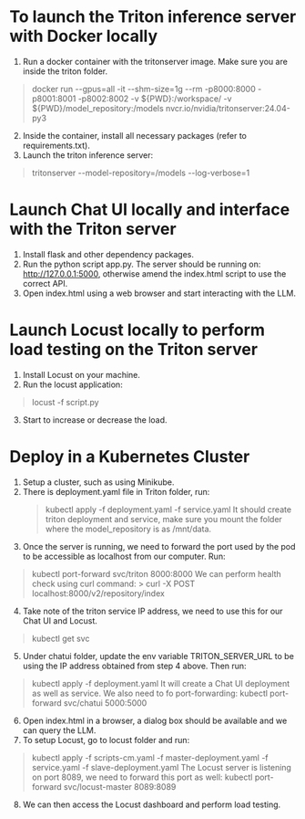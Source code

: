 # To launch the Triton inference server with Docker locally

1. Run a docker container with the tritonserver image. Make sure you are inside the triton folder.
  > docker run --gpus=all -it --shm-size=1g --rm -p8000:8000 -p8001:8001 -p8002:8002 -v ${PWD}:/workspace/ -v ${PWD}/model_repository:/models nvcr.io/nvidia/tritonserver:24.04-py3
2. Inside the container, install all necessary packages (refer to requirements.txt).
3. Launch the triton inference server:
  > tritonserver --model-repository=/models --log-verbose=1


# Launch Chat UI locally and interface with the Triton server

1. Install flask and other dependency packages.
2. Run the python script app.py. The server should be running on: http://127.0.0.1:5000, otherwise amend the index.html script to use the correct API.
3. Open index.html using a web browser and start interacting with the LLM.


# Launch Locust locally to perform load testing on the Triton server

1. Install Locust on your machine.
2. Run the locust application: 
  > locust -f script.py
3. Start to increase or decrease the load.


# Deploy in a Kubernetes Cluster

1) Setup a cluster, such as using Minikube.
2) There is deployment.yaml file in Triton folder, run:
   > kubectl apply -f deployment.yaml -f service.yaml
It should create triton deployment and service, make sure you mount the folder where the model_repository is as /mnt/data. 
3) Once the server is running, we need to forward the port used by the pod to be accessible as localhost from our computer. Run:
  > kubectl port-forward svc/triton 8000:8000
    We can perform health check using curl command:
    > curl -X POST localhost:8000/v2/repository/index
4) Take note of the triton service IP address, we need to use this for our Chat UI and Locust.
  > kubectl get svc
5) Under chatui folder, update the env variable TRITON_SERVER_URL to be using the IP address obtained from step 4 above. Then run:
  > kubectl apply -f deployment.yaml
  It will create a Chat UI deployment as well as service. We also need to fo port-forwarding:
  > kubectl port-forward svc/chatui 5000:5000
6) Open index.html in a browser, a dialog box should be available and we can query the LLM.
7) To setup Locust, go to locust folder and run:
  > kubectl apply -f scripts-cm.yaml -f master-deployment.yaml -f service.yaml -f slave-deployment.yaml
  The Locust server is listening on port 8089, we need to forward this port as well:
  > kubectl port-forward svc/locust-master 8089:8089
8) We can then access the Locust dashboard and perform load testing.
